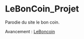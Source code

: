 # LeBonCoin_Projet
Parodie du site le bon coin.

Avancement :  [LeBoncoin](ivax.alwaysdata.net/lbc)

